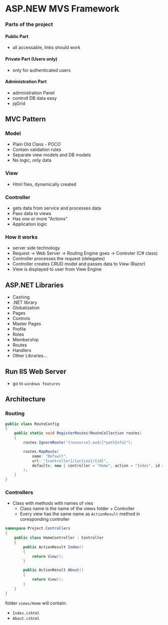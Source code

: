 # ASP.NEW MVS Framework

### Parts of the project 

#### Public Part
- all accessable, links should work

#### Private Part (Users only)
- only for authenticated users

#### Administration Part
- administration Panel
- controll DB data easy
- jqGrid

## MVC Pattern

### Model
- Plain Old Class - POCO
- Contain validation rules
- Separate view models and DB models
- No logic, only data

### View
- Html files, dynamically created

### Controller
- gets data from service and processes data
- Pass data to views
- Has one or more "Actions"
- Application logic

### How it works
- server side technology
- Request -> Web Server
  -> Routing Engine goes -> Controler (C# class)
- Controller processes the request (delegates)
- Controller creates CRUD model and passes data to View (Razor)
- View is displayed to user from View Engine

## ASP.NET Libraries
- Cashing
- .NET library
- Globalization
- Pages
- Controls
- Master Pages
- Profile
- Roles
- Membership
- Routes
- Handlers
- Other Libraries...

## Run IIS Web Server
- go to `windows features`


## Architecture

### Routing

```c#
public class RouteConfig
{
    public static void RegisterRoutes(RouteCollection routes)
    {
        routes.IgnoreRoute("{resource}.axd/{*pathInfo}");

        routes.MapRoute(
            name: "Default",
            url: "{controller}/{action}/{id}",
            defaults: new { controller = "Home", action = "Index", id = UrlParameter.Optional }
        );
    }
}
```
### Controllers
- Class with methods with names of vies
  - Class name is the name of the views folder + Controller
  - Every view has the same name as `ActionResult` method in coresponding controller

```c#
namespace Project.Controllers
{
    public class HomeController : Controller
    {
        public ActionResult Index()
        {
            return View();
        }

        public ActionResult About()
        {
            return View();
        }
    }
}
```
folder `views/Home` will contain:
- `Index.cshtml`
- `About.cshtml`
